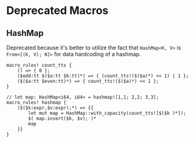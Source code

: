 # Deprecated Macros

## HashMap

Deprecated because it's better to utilize the fact that `HashMap<K, V>` is `From<[(K, V); N]>` for data hardcoding of a hashmap.

```rust,noplayground
macro_rules! count_tts {
    () => { 0 };
    ($odd:tt $($a:tt $b:tt)*) => { (count_tts!($($a)*) << 1) | 1 };
    ($($a:tt $even:tt)*) => { count_tts!($($a)*) << 1 };
}

// let map: HashMap<i64, i64> = hashmap![1,1; 2,2; 3,3];
macro_rules! hashmap {
    ($($k:expr,$v:expr);*) => {{
        let mut map = HashMap::with_capacity(count_tts![$($k )*]);
        $( map.insert($k, $v); )*
        map
    }}
}
```